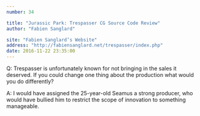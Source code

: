 ```yaml
---
number: 34

title: "Jurassic Park: Trespasser CG Source Code Review"
author: "Fabien Sanglard"

site: "Fabien Sanglard’s Website"
address: "http://fabiensanglard.net/trespasser/index.php"
date: 2016-11-22 23:35:00
---
```


Q: Trespasser is unfortunately known for not bringing in the sales it deserved. If you could change one thing about the production what would you do differently?

A: I would have assigned the 25-year-old Seamus a strong producer, who would have bullied him to restrict the scope of innovation to something manageable.
